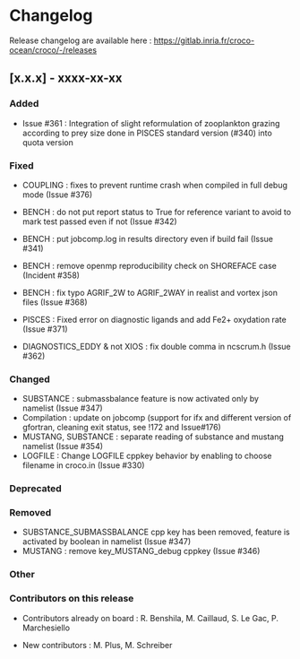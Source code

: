# Changelog

Release changelog are available here : https://gitlab.inria.fr/croco-ocean/croco/-/releases

## [x.x.x] - xxxx-xx-xx

### Added
- Issue #361 : Integration of slight reformulation of zooplankton grazing 
  according to prey size done in PISCES standard version (#340) into quota version

### Fixed

- COUPLING : fixes to prevent runtime crash when compiled in full debug mode (Issue #376)
- BENCH : do not put report status to True for reference variant to avoid
  to mark test passed even if not (Issue #342)
- BENCH : put jobcomp.log in results directory even if build fail (Issue #341)
- BENCH : remove openmp reproducibility check on SHOREFACE case (Incident #358)
- BENCH : fix typo AGRIF_2W to AGRIF_2WAY in realist and vortex json files (Issue #368)

- PISCES : Fixed error on diagnostic ligands and add Fe2+ oxydation rate (Issue #371)

- DIAGNOSTICS_EDDY & not XIOS : fix double comma in ncscrum.h (Issue #362)


### Changed

- SUBSTANCE : submassbalance feature is now activated only by namelist
  (Issue #347)
- Compilation : update on jobcomp (support for ifx and different version of gfortran, 
  cleaning exit status, see !172 and Issue#176)
- MUSTANG, SUBSTANCE : separate reading of substance and mustang
  namelist (Issue #354)
- LOGFILE : Change LOGFILE cppkey behavior by enabling to choose filename in
  croco.in (Issue #330)

### Deprecated


### Removed

- SUBSTANCE_SUBMASSBALANCE cpp key has been removed, feature is activated 
  by boolean in namelist (Issue #347)
- MUSTANG : remove key_MUSTANG_debug cppkey (Issue #346)

### Other


### Contributors on this release

- Contributors already on board : 
  R. Benshila, M. Caillaud, S. Le Gac, P. Marchesiello 

- New contributors : 
  M. Plus, M. Schreiber 